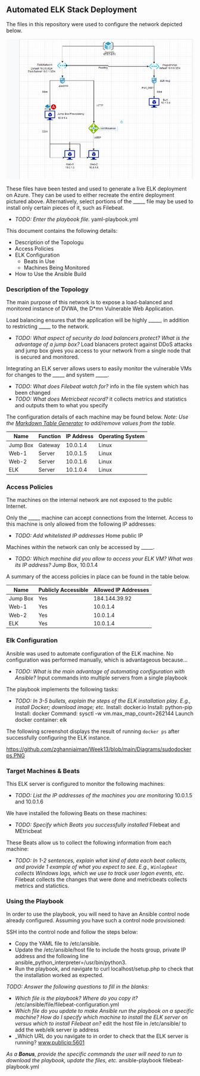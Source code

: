 ## Automated ELK Stack Deployment

The files in this repository were used to configure the network depicted below.

![alt text](https://github.com/zghanniaiman/Week13/blob/main/Diagrams/AzureDiagram.PNG)

These files have been tested and used to generate a live ELK deployment on Azure. They can be used to either recreate the entire deployment pictured above. Alternatively, select portions of the _____ file may be used to install only certain pieces of it, such as Filebeat.

  - _TODO: Enter the playbook file._ yaml-playbook.yml

This document contains the following details:
- Description of the Topologu
- Access Policies
- ELK Configuration
  - Beats in Use
  - Machines Being Monitored
- How to Use the Ansible Build


### Description of the Topology

The main purpose of this network is to expose a load-balanced and monitored instance of DVWA, the D*mn Vulnerable Web Application.

Load balancing ensures that the application will be highly _____, in addition to restricting _____ to the network.
- _TODO: What aspect of security do load balancers protect? What is the advantage of a jump box?_ Load blanacers protect against DDoS attacks and jump box gives you access to your network from a single node that is secured and monitored.

Integrating an ELK server allows users to easily monitor the vulnerable VMs for changes to the _____ and system _____.
- _TODO: What does Filebeat watch for?_ info in the file system which has been changed
- _TODO: What does Metricbeat record?_ it collects metrics and statistics and outputs them to what you specify

The configuration details of each machine may be found below.
_Note: Use the [Markdown Table Generator](http://www.tablesgenerator.com/markdown_tables) to add/remove values from the table_.

| Name     | Function | IP Address | Operating System |
|----------|----------|------------|------------------|
| Jump Box | Gateway  | 10.0.1.4   | Linux            |
| Web-1    | Server   | 10.0.1.5   | Linux            |
| Web-2    | Server   | 10.0.1.6   | Linux            |
| ELK      | Server   | 10.1.0.4   | Linux            |

### Access Policies

The machines on the internal network are not exposed to the public Internet. 

Only the _____ machine can accept connections from the Internet. Access to this machine is only allowed from the following IP addresses:
- _TODO: Add whitelisted IP addresses_ Home public IP

Machines within the network can only be accessed by _____.
- _TODO: Which machine did you allow to access your ELK VM? What was its IP address?_ Jump Box, 10.0.1.4

A summary of the access policies in place can be found in the table below.

| Name     | Publicly Accessible | Allowed IP Addresses |
|----------|---------------------|----------------------|
| Jump Box | Yes                 | 184.144.39.92        |
| Web-1    | Yes                 | 10.0.1.4             |
| Web-2    | Yes                 | 10.0.1.4             |
| ELK      | Yes                 | 10.0.1.4             |

### Elk Configuration

Ansible was used to automate configuration of the ELK machine. No configuration was performed manually, which is advantageous because...
- _TODO: What is the main advantage of automating configuration with Ansible?_ Input commands into multiple servers from a single playbook

The playbook implements the following tasks:
- _TODO: In 3-5 bullets, explain the steps of the ELK installation play. E.g., install Docker; download image; etc._
Install: docker.io
Install: python-pip
Install: docker
Command: sysctl -w vm.max_map_count=262144
Launch docker container: elk

The following screenshot displays the result of running `docker ps` after successfully configuring the ELK instance.

 https://github.com/zghanniaiman/Week13/blob/main/Diagrams/sudodockerps.PNG 

### Target Machines & Beats
This ELK server is configured to monitor the following machines:
- _TODO: List the IP addresses of the machines you are monitoring_ 10.0.1.5 and 10.0.1.6

We have installed the following Beats on these machines:
- _TODO: Specify which Beats you successfully installed_ Filebeat and MEtricbeat

These Beats allow us to collect the following information from each machine:
- _TODO: In 1-2 sentences, explain what kind of data each beat collects, and provide 1 example of what you expect to see. E.g., `Winlogbeat` collects Windows logs, which we use to track user logon events, etc._
Filebeat collects the changes that were done and metricbeats collects metrics and statictics.

### Using the Playbook
In order to use the playbook, you will need to have an Ansible control node already configured. Assuming you have such a control node provisioned: 

SSH into the control node and follow the steps below:
- Copy the YAML file to /etc/ansible.
- Update the /etc/ansible/host file to include the hosts group, private IP address and the following line ansible_python_interpreter=/usr/bin/python3.
- Run the playbook, and navigate to curl localhost/setup.php to check that the installation worked as expected.

_TODO: Answer the following questions to fill in the blanks:_ 
- _Which file is the playbook? Where do you copy it?_ /etc/ansible/file/filebeat-configuration.yml
- _Which file do you update to make Ansible run the playbook on a specific machine? How do I specify which machine to install the ELK server on versus which to install Filebeat on?_
edit the host file in /etc/ansible/ to add the web/elk server ip address
- _Which URL do you navigate to in order to check that the ELK server is running? www.publicip:5601

_As a **Bonus**, provide the specific commands the user will need to run to download the playbook, update the files, etc._
ansible-playbook filebeat-playbook.yml
